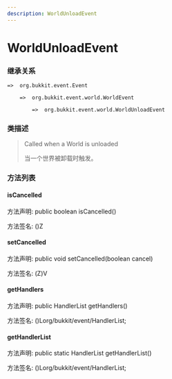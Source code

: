 ```yaml
---
description: WorldUnloadEvent
---
```


# WorldUnloadEvent

### 继承关系

    =>  org.bukkit.event.Event

        =>  org.bukkit.event.world.WorldEvent

            =>  org.bukkit.event.world.WorldUnloadEvent

### 类描述

> Called when a World is unloaded
>
> 当一个世界被卸载时触发。

### 方法列表

#### isCancelled

方法声明: public boolean isCancelled()

方法签名: ()Z

#### setCancelled

方法声明: public void setCancelled(boolean cancel)

方法签名: (Z)V

#### getHandlers

方法声明: public HandlerList getHandlers()

方法签名: ()Lorg/bukkit/event/HandlerList;

#### getHandlerList

方法声明: public static HandlerList getHandlerList()

方法签名: ()Lorg/bukkit/event/HandlerList;